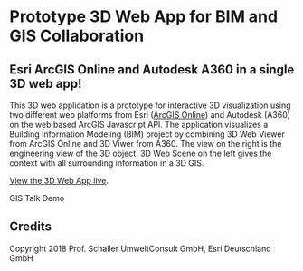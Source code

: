 # Prototype 3D Web App for BIM and GIS Collaboration
## Esri ArcGIS Online and Autodesk A360 in a single 3D web app!

This 3D web application is a prototype for interactive 3D visualization using two different web platforms from Esri (<a target="_blank" href="https://www.arcgis.com/home/index.html">ArcGIS Online</a>) and Autodesk (A360) on the web based ArcGIS Javascript API. The application visualizes a Building Information Modeling (BIM) project by combining 3D Web Viewer from ArcGIS Online and 3D Viwer from A360. The view on the right is the engineering view of the 3D object. 3D Web Scene on the left gives the context with all surrounding information in a 3D GIS.<br>

<a target="_blank" href="https://oertac.github.io/GISTalk-3D/">View the 3D Web App live</a>.

GIS Talk Demo


## Credits
Copyright 2018 Prof. Schaller UmweltConsult GmbH, Esri Deutschland GmbH







